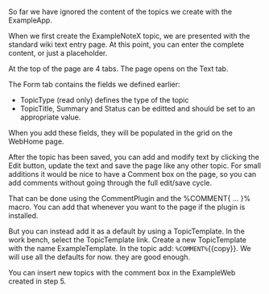 So far we have ignored the content of the topics we create with the ExampleApp.

When we first create the ExampleNoteX topic, we are presented with the standard wiki text entry page.
At this point, you can enter the complete content, or just a placeholder.

At the top of the page are 4 tabs. The page opens on the Text tab.

The Form tab contains the fields we defined earlier:
*   TopicType (read only) defines the type of the topic
*   TopicTitle, Summary and Status can be editted and should be set to an appropriate value.
   
When you add these fields, they will be populated in the grid on the WebHome page.

After the topic has been saved, you can add and modify text by clicking the Edit button,
update the text and save the page like any other topic.
For small additions it would be nice to have a Comment box on the page,
so you can add comments without going through the full edit/save cycle.

That can be done using the CommentPlugin  and the %COMMENT{ ... }% macro.
You can add that whenever you want to the page if the plugin is installed.

But you can instead add it as a default by using a TopicTemplate. In the work bench, select the TopicTemplate link.
Create a new TopicTemplate with the name ExampleTemplate. In the topic add: `%COMMENT%`{{copy}}.
We  will use all the defaults for now. they are good enough.

You can insert new topics with the comment box  in the ExampleWeb created in step 5.


